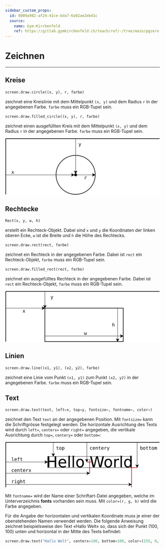 ```yaml
---
sidebar_custom_props:
  id: 0809a982-af24-41ce-bda7-6a92ae2eb41c
  source:
    name: Gym-Kirchenfeld
    ref: https://gitlab.gymkirchenfeld.ch/teach/ref/-/tree/main/pgzero
---
```

# Zeichnen
---

## Kreise

```py
screen.draw.circle((x, y), r, farbe)
```
zeichnet eine Kreislinie mit dem Mittelpunkt `(x, y)` und dem Radius `r` in der angegebenen Farbe. `farbe` muss ein RGB-Tupel sein.

```py
screen.draw.filled_circle((x, y), r, farbe)
```
zeichnet einen ausgefüllten Kreis mit dem Mittelpunkt `(x, y)` und dem Radius `r` in der angegebenen Farbe. `farbe` muss ein RGB-Tupel sein.

![](./draw-circle.svg)

## Rechtecke

```py
Rect(x, y, w, h)
```
erstellt ein Rechteck-Objekt. Dabei sind `x` und `y` die Koordinaten der linken oberen Ecke, `w` ist die Breite und `h` die Höhe des Rechtecks.

```py
screen.draw.rect(rect, farbe)
```
zeichnet ein Rechteck in der angegebenen Farbe. Dabei ist `rect` ein Rechteck-Objekt, `farbe` muss ein RGB-Tupel sein.

```py
screen.draw.filled_rect(rect, farbe)
```
zeichnet ein ausgefülltes Rechteck in der angegebenen Farbe. Dabei ist `rect` ein Rechteck-Objekt, `farbe` muss ein RGB-Tupel sein.

![](./draw-rect.svg)

## Linien

```py
screen.draw.line((x1, y1), (x2, y2), farbe)
```
zeichnet eine Linie vom Punkt `(x1, y1)` zum Punkt `(x2, y2)` in der angegebenen Farbe. `farbe` muss ein RGB-Tupel sein.

## Text

```py
screen.draw.text(text, left=x, top=y, fontsize=, fontname=, color=)
```
zeichnet den Text `text` an der angegebenen Position. Mit `fontsize=` kann die Schriftgrösse festgelegt werden. Die horizontale Ausrichtung des Texts wird durch `left=`, `centerx=` oder `right=` angegeben, die vertikale Ausrichtung durch `top=`, `centery=` oder `bottom=`:

![](./draw-text.svg)

Mit `fontname=` wird der Name einer Schriftart-Datei angegeben, welche im Unterverzeichnis **fonts** vorhanden sein muss. Mit `color=(r, g, b)` wird die Farbe angegeben.

Für die Angabe der horizontalen und vertikalen Koordinate muss je einer der obenstehenden Namen verwendet werden. Die folgende Anweisung zeichnet beispielsweise den Text «Hallo Welt» so, dass sich der Punkt (100, 100) unten und horizontal in der Mitte des Texts befindet:

```py
screen.draw.text("Hallo Welt", centerx=100, bottom=100, color=(255, 0, 0))
```
